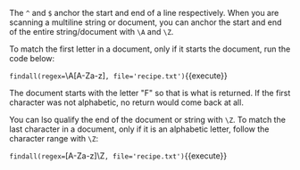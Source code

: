 The `^` and `$` anchor the start and end of a line respectively. When you are scanning a multiline string or document, you can anchor the start and end of the entire string/document with `\A` and `\Z`. 

To match the first letter in a document, only if it starts the document, run the code below: 

`findall(regex=`\A[A-Za-z]`, file='recipe.txt')`{{execute}}

The document starts with the letter "F" so that is what is returned. If the first character was not alphabetic, no return would come back at all. 

You can lso qualify the end of the document or string with `\Z`. To match the last character in a document, only if it is an alphabetic letter, follow the character range with `\Z`: 

`findall(regex=`[A-Za-z]\Z`, file='recipe.txt')`{{execute}}

